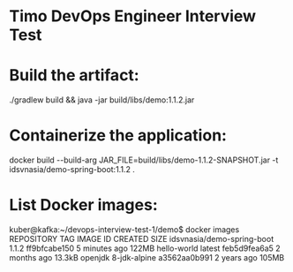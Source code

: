 # Timo DevOps Engineer Interview Test
# Build the artifact:
./gradlew build && java -jar build/libs/demo:1.1.2.jar
#
# Containerize the application:
docker build --build-arg JAR_FILE=build/libs/demo-1.1.2-SNAPSHOT.jar  -t idsvnasia/demo-spring-boot:1.1.2  .
#
#
# List Docker images:
kuber@kafka:~/devops-interview-test-1/demo$ docker images
REPOSITORY                   TAG            IMAGE ID       CREATED         SIZE
idsvnasia/demo-spring-boot   1.1.2          ff9bfcabe150   5 minutes ago   122MB
hello-world                  latest         feb5d9fea6a5   2 months ago    13.3kB
openjdk                      8-jdk-alpine   a3562aa0b991   2 years ago     105MB
